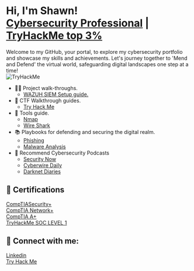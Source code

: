 <h1>Hi, I'm Shawn! <br/> <a href="https://www.linkedin.com/in/shawn-nichol/">Cybersecurity Professional</a> | <a href="https://tryhackme.com/p/m0refaster"/>TryHackMe top 3%</a> </h1>

Welcome to my GitHub, your portal, to explore my cybersecurity portfolio and showcase my skills and achievements. Let's journey together to 'Mend and Defend' the virtual world, safeguarding digital landscapes one step at a time! </br>
<img src="https://tryhackme-badges.s3.amazonaws.com/m0refaster.png" alt="TryHackMe">

- 👨‍💻 Project walk-throughs.
  - <a href="https://github.com/Shawn-Nichol/Wazuh/tree/main">WAZUH SIEM Setup guide. </a> 
- 🧩 CTF Walkthrough guides.
  - <a href="https://github.com/Shawn-Nichol/TryHackMe/tree/main/CTF">Try Hack Me</a> 
- 📓 Tools guide.
  - <a href="https://github.com/Shawn-Nichol/Tools/tree/main/Nmap">Nmap</a>
  - <a href="https://github.com/Shawn-Nichol/Tools/tree/main/Wireshark">Wire Shark</a>
- 📚 Playbooks for defending and securing the digital realm.
  - <a href="https://github.com/Shawn-Nichol/PhisingPlaybook">Phishing</a>
  - <a href="https://github.com/Shawn-Nichol/Playbook-Malware-Analysis/tree/main">Malware Analysis</a>
- 🎤 Recommend Cybersecurity Podcasts
  - <a href="https://twit.tv/shows/security-now">Security Now</a>
  - <a href="https://thecyberwire.com/podcasts/daily-podcast">Cyberwire Daily</a>
  - <a href="https://darknetdiaries.com/">Darknet Diaries</a>

 




<h2>📜 Certifications </h2>
<a href="https://www.comptia.org/certifications/security">CompTIASecurity+</a></br>
<a href="https://www.comptia.org/certifications/network">CompTIA Network+</a></br>
<a href="https://www.comptia.org/certifications/a">CompTIA A+</a></br>
<a href="https://github.com/Shawn-Nichol/TryHackMe/tree/main/Pathway/SOC_Level1">TryHackMe SOC LEVEL 1</a>

<h2> 🔗 Connect with me:</h2>

[Linkedin](https://www.linkedin.com/in/shawn-nichol/) </br>
[Try Hack Me](https://tryhackme.com/p/m0refaster)


